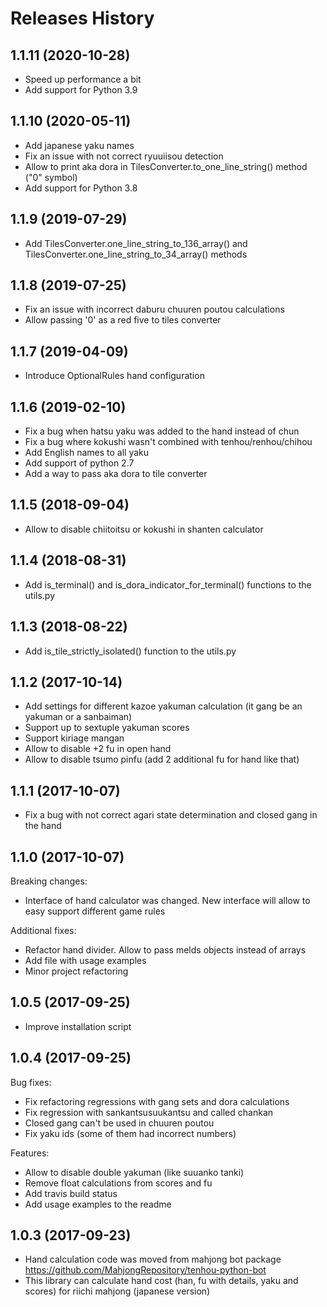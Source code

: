 Releases History
================

1.1.11 (2020-10-28)
-------------------

- Speed up performance a bit
- Add support for Python 3.9

1.1.10 (2020-05-11)
-------------------

- Add japanese yaku names
- Fix an issue with not correct ryuuiisou detection
- Allow to print aka dora in TilesConverter.to\_one\_line\_string()
  method ("0" symbol)
- Add support for Python 3.8

1.1.9 (2019-07-29)
------------------

- Add TilesConverter.one\_line\_string\_to\_136\_array() and TilesConverter.one\_line\_string\_to\_34\_array() methods

1.1.8 (2019-07-25)
------------------

- Fix an issue with incorrect daburu chuuren poutou calculations
- Allow passing '0' as a red five to tiles converter

1.1.7 (2019-04-09)
------------------

- Introduce OptionalRules hand configuration

1.1.6 (2019-02-10)
------------------

- Fix a bug when hatsu yaku was added to the hand instead of chun
- Fix a bug where kokushi wasn't combined with tenhou/renhou/chihou
- Add English names to all yaku
- Add support of python 2.7
- Add a way to pass aka dora to tile converter

1.1.5 (2018-09-04)
------------------

- Allow to disable chiitoitsu or kokushi in shanten calculator

1.1.4 (2018-08-31)
------------------

- Add is\_terminal() and is\_dora\_indicator\_for\_terminal()
  functions to the utils.py

1.1.3 (2018-08-22)
------------------

- Add is\_tile\_strictly\_isolated() function to the utils.py

1.1.2 (2017-10-14)
------------------

- Add settings for different kazoe yakuman calculation (it gang be an yakuman or a sanbaiman)
- Support up to sextuple yakuman scores
- Support kiriage mangan
- Allow to disable +2 fu in open hand
- Allow to disable tsumo pinfu (add 2 additional fu for hand like that)

1.1.1 (2017-10-07)
------------------

- Fix a bug with not correct agari state determination and closed gang in the hand

1.1.0 (2017-10-07)
------------------

Breaking changes:

- Interface of hand calculator was changed. New interface will allow to easy support different game rules

Additional fixes:

- Refactor hand divider. Allow to pass melds objects instead of arrays
- Add file with usage examples
- Minor project refactoring

1.0.5 (2017-09-25)
------------------

- Improve installation script

1.0.4 (2017-09-25)
------------------

Bug fixes:

- Fix refactoring regressions with gang sets and dora calculations
- Fix regression with sankantsusuukantsu and called chankan
- Closed gang can't be used in chuuren poutou
- Fix yaku ids (some of them had incorrect numbers)

Features:

- Allow to disable double yakuman (like suuanko tanki)
- Remove float calculations from scores and fu
- Add travis build status
- Add usage examples to the readme

1.0.3 (2017-09-23)
------------------

- Hand calculation code was moved from mahjong bot package
  <https://github.com/MahjongRepository/tenhou-python-bot>
- This library can calculate hand cost (han, fu with details, yaku and scores) for riichi mahjong (japanese version)

